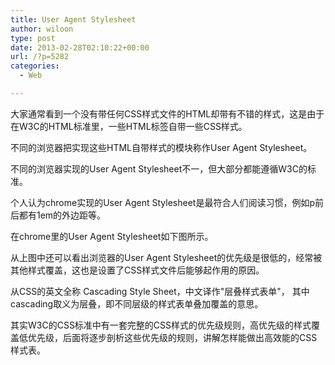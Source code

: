```yaml
---
title: User Agent Stylesheet
author: wiloon
type: post
date: 2013-02-28T02:10:22+00:00
url: /?p=5282
categories:
  - Web

---
```

大家通常看到一个没有带任何CSS样式文件的HTML却带有不错的样式，这是由于在W3C的HTML标准里，一些HTML标签自带一些CSS样式。

不同的浏览器把实现这些HTML自带样式的模块称作User Agent Stylesheet。
  
不同的浏览器实现的User Agent Stylesheet不一，但大部分都能遵循W3C的标准。
  
个人认为chrome实现的User Agent Stylesheet是最符合人们阅读习惯，例如p前后都有1em的外边距等。

在chrome里的User Agent Stylesheet如下图所示。
  
从上图中还可以看出浏览器的User Agent Stylesheet的优先级是很低的，经常被其他样式覆盖，这也是设置了CSS样式文件后能够起作用的原因。

从CSS的英文全称 Cascading Style Sheet，中文译作"层叠样式表单"， 其中cascading取义为层叠，即不同层级的样式表单叠加覆盖的意思。

其实W3C的CSS标准中有一套完整的CSS样式的优先级规则，高优先级的样式覆盖低优先级，后面将逐步剖析这些优先级的规则，讲解怎样能做出高效能的CSS样式表。